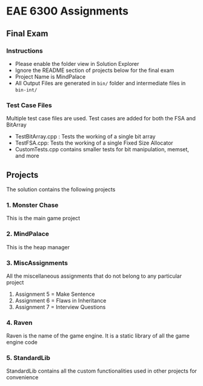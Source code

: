 # EAE 6300 Assignments

## Final Exam

### Instructions
- Please enable the folder view in Solution Explorer
- Ignore the README section of projects below for the final exam
- Project Name is MindPalace
- All Output Files are generated in `bin/` folder and intermediate files in `bin-int/`

### Test Case Files
Multiple test case files are used. Test cases are added for both the FSA and BitArray
- TestBitArray.cpp : Tests the working of a single bit array
- TestFSA.cpp: Tests the working of a single Fixed Size Allocator
- CustomTests.cpp contains smaller tests for bit manipulation, memset, and more


## Projects
The solution contains the following projects
### 1. Monster Chase
This is the main game project

### 2. MindPalace
This is the heap manager

### 3. MiscAssignments
All the miscellaneous assignments that do not belong to any particular project
1. Assignment 5 = Make Sentence
2. Assignment 6 = Flaws in Inheritance
3. Assignment 7 = Interview Questions

### 4. Raven
Raven is the name of the game engine. It is a static library of all the game engine code

### 5. StandardLib
StandardLib contains all the custom functionalities used in other projects for convenience
